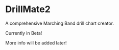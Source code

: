 # DrillMate2
A comprehensive Marching Band drill chart creator.

Currently in Beta!

More info will be added later!
